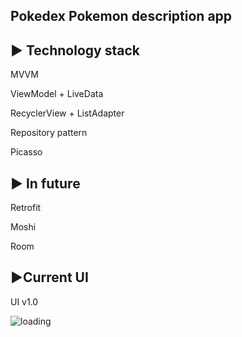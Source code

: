 Pokedex
Pokemon description app
-----------------------------

► Technology stack
-----------------------------
  MVVM
  
  ViewModel + LiveData
  
  RecyclerView + ListAdapter
  
  Repository pattern
  
  Picasso
  
►  In future
-----------------------------
  Retrofit
  
  Moshi
  
  Room
  
►Current UI
-----------------------------
  
UI v1.0

![loading](https://user-images.githubusercontent.com/72496644/96141313-8d057700-0f09-11eb-8f72-e0f72e7adb48.gif)
